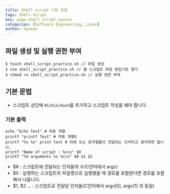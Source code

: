```yaml
---
title: Shell script 기본 문법
tags: Shell-Script
key: page-shell_script_syntax
categories: [Software Engineering, Linux]
author: hyoeun
---
```


## 파일 생성 및 실행 권한 부여
```console
$ touch shell_script_practice.sh // 파일 생성
$ vim shell_script_practice.sh // 쉘 스크립트 파일 편집기로 열기
$ chmod +x shell_script_practice.sh // 실행 권한 부여
```

## 기본 문법

* 스크립트 상단에 ```#I/bin/bash```를 추가하고 스크립트 작성을 해야 합니다.

### 기본 출력

```console
echo "Echo Test" # 자동 개행
printf "printf Test" # 자동 개행X
printf "%s %s" print test # 뒤에 오는 문자열들이 전달되는 인자라고 생각하면 됩니다.
printf "Name of script : %s\n" $0
printf "%d arguments %s %s\n" $# $1 $2
```

* $# : 스크립트에 전달되는 인자들의 수(C언어에서 argc)
* $0 : 실행하는 스크립트의 파일명으로 실행했을 때 경로를 포함한다면 경로를 포함해서 나옵니다.
* $1, $2 ... : 스크립트로 전달된 인자들(C언어에서 argv[0], argv[1] 과 동일)